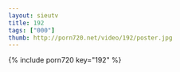 ```yaml
--- 
layout: sieutv
title: 192
tags: ["000"]
thumb: http://porn720.net/video/192/poster.jpg
---
```

{% include porn720 key="192" %} 

